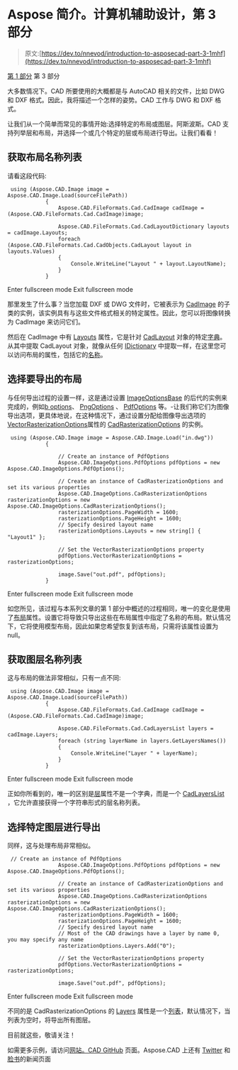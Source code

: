 # Aspose 简介。计算机辅助设计，第 3 部分

> 原文:[https://dev.to/nnevod/introduction-to-asposecad-part-3-1mhf](https://dev.to/nnevod/introduction-to-asposecad-part-3-1mhf)

[第 1 部分](https://dev.to/nnevod/introduction-to-asposecad-library-361h)
第 3 部分

大多数情况下。CAD 所要使用的大概都是与 AutoCAD 相关的文件，比如 DWG 和 DXF 格式。因此，我将描述一个怎样的姿势。CAD 工作与 DWG 和 DXF 格式。

让我们从一个简单而常见的事情开始:选择特定的布局或图层。阿斯波斯。CAD 支持列举层和布局，并选择一个或几个特定的层或布局进行导出。让我们看看！

## 获取布局名称列表

请看这段代码:

```
 using (Aspose.CAD.Image image = Aspose.CAD.Image.Load(sourceFilePath))
            {
                Aspose.CAD.FileFormats.Cad.CadImage cadImage = (Aspose.CAD.FileFormats.Cad.CadImage)image;

                Aspose.CAD.FileFormats.Cad.CadLayoutDictionary layouts = cadImage.Layouts;
                foreach (Aspose.CAD.FileFormats.Cad.CadObjects.CadLayout layout in layouts.Values)
                {
                    Console.WriteLine("Layout " + layout.LayoutName);
                }
            } 
```

Enter fullscreen mode Exit fullscreen mode

那里发生了什么事？当您加载 DXF 或 DWG 文件时，它被表示为 [CadImage](https://apireference.aspose.com/net/cad/aspose.cad.fileformats.cad/cadimage) 的子类的实例，该实例具有与这些文件格式相关的特定属性。因此，您可以将图像转换为 CadImage 来访问它们。

然后在 CadImage 中有 [Layouts](https://apireference.aspose.com/net/cad/aspose.cad.fileformats.cad/cadimage/properties/layouts) 属性，它是针对 [CadLayout](https://apireference.aspose.com/net/cad/aspose.cad.fileformats.cad.cadobjects/cadlayout) 对象的特定[字典](https://apireference.aspose.com/net/cad/aspose.cad.fileformats.cad/cadlayoutdictionary)。从其中提取 CadLayout 对象，就像从任何 [IDictionary](https://msdn.microsoft.com/en-us/library/9dhwsays) 中提取一样，在这里您可以访问布局的属性，包括它的[名称](https://apireference.aspose.com/net/cad/aspose.cad.fileformats.cad.cadobjects/cadlayout/properties/layoutname)。

## 选择要导出的布局

与任何导出过程的设置一样，这是通过设置 [ImageOptionsBase](https://apireference.aspose.com/net/cad/aspose.cad/imageoptionsbase) 的后代的实例来完成的，例如[b options](https://apireference.aspose.com/net/cad/aspose.cad.imageoptions/bmpoptions)、 [PngOptions](https://apireference.aspose.com/net/cad/aspose.cad.imageoptions/pngoptions) 、 [PdfOptions](https://apireference.aspose.com/net/cad/aspose.cad.imageoptions/pdfoptions) 等。-让我们称它们为图像导出选项，更具体地说，在这种情况下，通过设置分配给图像导出选项的[VectorRasterizationOptions](https://apireference.aspose.com/net/cad/aspose.cad/imageoptionsbase/properties/vectorrasterizationoptions)属性的 [CadRasterizationOptions](https://apireference.aspose.com/net/cad/aspose.cad.imageoptions/cadrasterizationoptions) 的实例。

```
 using (Aspose.CAD.Image image = Aspose.CAD.Image.Load("in.dwg"))
            {

                // Create an instance of PdfOptions
                Aspose.CAD.ImageOptions.PdfOptions pdfOptions = new Aspose.CAD.ImageOptions.PdfOptions();

                // Create an instance of CadRasterizationOptions and set its various properties
                Aspose.CAD.ImageOptions.CadRasterizationOptions rasterizationOptions = new Aspose.CAD.ImageOptions.CadRasterizationOptions();
                rasterizationOptions.PageWidth = 1600;
                rasterizationOptions.PageHeight = 1600;
                // Specify desired layout name
                rasterizationOptions.Layouts = new string[] { "Layout1" };

                // Set the VectorRasterizationOptions property
                pdfOptions.VectorRasterizationOptions = rasterizationOptions;

                image.Save("out.pdf", pdfOptions);                
            } 
```

Enter fullscreen mode Exit fullscreen mode

如您所见，该过程与本系列文章的第 1 部分中概述的过程相同，唯一的变化是使用了[布局](https://apireference.aspose.com/net/cad/aspose.cad.imageoptions/cadrasterizationoptions/properties/layouts)属性。设置它将导致只导出这些在布局属性中指定了名称的布局。默认情况下，它将使用模型布局，因此如果您希望恢复到该布局，只需将该属性设置为 null。

## 获取图层名称列表

这与布局的做法非常相似，只有一点不同:

```
 using (Aspose.CAD.Image image = Aspose.CAD.Image.Load(sourceFilePath))
            {
                Aspose.CAD.FileFormats.Cad.CadImage cadImage = (Aspose.CAD.FileFormats.Cad.CadImage)image;

                Aspose.CAD.FileFormats.Cad.CadLayersList layers = cadImage.Layers;
                foreach (string layerName in layers.GetLayersNames())
                {
                    Console.WriteLine("Layer " + layerName);
                }
            } 
```

Enter fullscreen mode Exit fullscreen mode

正如你所看到的，唯一的区别是[层](https://apireference.aspose.com/net/cad/aspose.cad.fileformats.cad/cadimage/properties/layers)属性不是一个字典，而是一个 [CadLayersList](https://apireference.aspose.com/net/cad/aspose.cad.fileformats.cad/cadlayerslist) ，它允许直接获得一个字符串形式的层名称列表。

## 选择特定图层进行导出

同样，这与处理布局非常相似。

```
 // Create an instance of PdfOptions
                Aspose.CAD.ImageOptions.PdfOptions pdfOptions = new Aspose.CAD.ImageOptions.PdfOptions();

                // Create an instance of CadRasterizationOptions and set its various properties
                Aspose.CAD.ImageOptions.CadRasterizationOptions rasterizationOptions = new Aspose.CAD.ImageOptions.CadRasterizationOptions();
                rasterizationOptions.PageWidth = 1600;
                rasterizationOptions.PageHeight = 1600;
                // Specify desired layout name
                // Most of the CAD drawings have a layer by name 0, you may specify any name
                rasterizationOptions.Layers.Add("0");

                // Set the VectorRasterizationOptions property
                pdfOptions.VectorRasterizationOptions = rasterizationOptions;

                image.Save("out.pdf", pdfOptions); 
```

Enter fullscreen mode Exit fullscreen mode

不同的是 CadRasterizationOptions 的 [Layers](https://apireference.aspose.com/net/cad/aspose.cad.imageoptions/cadrasterizationoptions/properties/layers) 属性是一个[列表](http://msdn2.microsoft.com/en-us/library/6sh2ey19)，默认情况下，当列表为空时，将导出所有图层。

目前就这些，敬请关注！

如需更多示例，请访问[网站。CAD GitHub](https://github.com/aspose-cad) 页面。Aspose.CAD 上还有 [Twitter](https://twitter.com/Asposecad) 和[脸书](https://www.facebook.com/AsposeCAD)的新闻页面